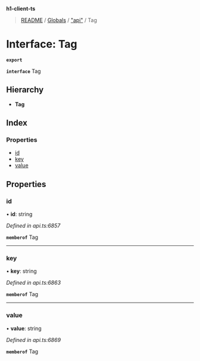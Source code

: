 **h1-client-ts**

> [README](../README.md) / [Globals](../globals.md) / ["api"](../modules/_api_.md) / Tag

# Interface: Tag

**`export`** 

**`interface`** Tag

## Hierarchy

* **Tag**

## Index

### Properties

* [id](_api_.tag.md#id)
* [key](_api_.tag.md#key)
* [value](_api_.tag.md#value)

## Properties

### id

•  **id**: string

*Defined in api.ts:6857*

**`memberof`** Tag

___

### key

•  **key**: string

*Defined in api.ts:6863*

**`memberof`** Tag

___

### value

•  **value**: string

*Defined in api.ts:6869*

**`memberof`** Tag
